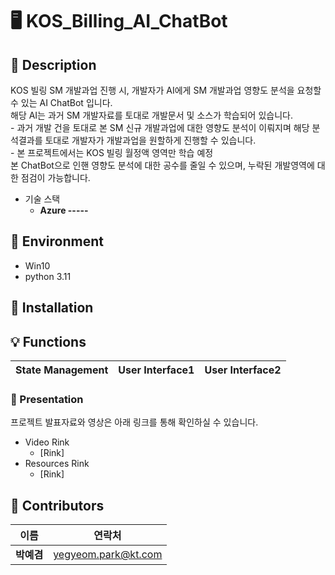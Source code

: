 # 🖥 KOS_Billing_AI_ChatBot

## 🤔 Description
KOS 빌링 SM 개발과업 진행 시, 개발자가 AI에게 SM 개발과업 영향도 분석을 요청할 수 있는 AI ChatBot 입니다. <br>
해당 AI는 과거 SM 개발자료를 토대로 개발문서 및 소스가 학습되어 있습니다.<br>
    - 과거 개발 건을 토대로 본 SM 신규 개발과업에 대한 영향도 분석이 이뤄지며 해당 분석결과를 토대로 개발자가 개발과업을 원할하게 진행할 수 있습니다.<br>
    - 본 프로젝트에서는 KOS 빌링 월정액 영역만 학습 예정<br>
본 ChatBot으로 인핸 영향도 분석에 대한 공수를 줄일 수 있으며, 누락된 개발영역에 대한 점검이 가능합니다.<br>

- 기술 스택
  - **Azure -----**

## 📌 Environment
- Win10
- python 3.11

## 💾 Installation

## 💡 Functions

|State Management|User Interface1|User Interface2|
|:--------------:|---------------|---------------|


### 📸 Presentation
프로젝트 발표자료와 영상은 아래 링크를 통해 확인하실 수 있습니다.
- Video Rink
  - [Rink]
- Resources Rink
  - [Rink]

## 🙇 Contributors
|이름|연락처|
|:-:|-----|
|**박예겸**|yegyeom.park@kt.com|
